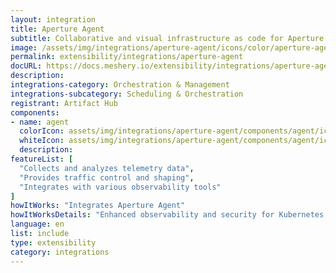 ```yaml
---
layout: integration
title: Aperture Agent
subtitle: Collaborative and visual infrastructure as code for Aperture Agent
image: /assets/img/integrations/aperture-agent/icons/color/aperture-agent-color.svg
permalink: extensibility/integrations/aperture-agent
docURL: https://docs.meshery.io/extensibility/integrations/aperture-agent
description: 
integrations-category: Orchestration & Management
integrations-subcategory: Scheduling & Orchestration
registrant: Artifact Hub
components: 
- name: agent
  colorIcon: assets/img/integrations/aperture-agent/components/agent/icons/color/agent-color.svg
  whiteIcon: assets/img/integrations/aperture-agent/components/agent/icons/white/agent-white.svg
  description: 
featureList: [
  "Collects and analyzes telemetry data",
  "Provides traffic control and shaping",
  "Integrates with various observability tools"
]
howItWorks: "Integrates Aperture Agent"
howItWorksDetails: "Enhanced observability and security for Kubernetes applications"
language: en
list: include
type: extensibility
category: integrations
---
```

